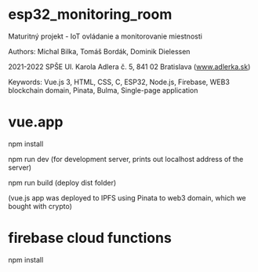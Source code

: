 # esp32_monitoring_room
Maturitný projekt - IoT ovládanie a monitorovanie miestnosti

Authors: Michal Bilka, Tomáš Bordák, Dominik Dielessen

2021-2022 SPŠE Ul. Karola Adlera č. 5, 841 02 Bratislava (www.adlerka.sk)

Keywords:
Vue.js 3, HTML, CSS, C, ESP32, Node.js, Firebase, WEB3 blockchain domain, Pinata, Bulma, Single-page application
# vue.app
npm install

npm run dev (for development server, prints out localhost address of the server)

npm run build (deploy dist folder)

(vue.js app was deployed to IPFS using Pinata to web3 domain, which we bought with crypto)

# firebase cloud functions
npm install
